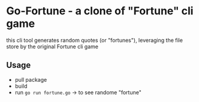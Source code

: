 # Go-Fortune - a clone of "Fortune" cli game

this cli tool generates random quotes (or "fortunes"), leveraging the file store by the original Fortune cli game

## Usage

* pull package
* build
* run `go run fortune.go` -> to see randome "fortune"
